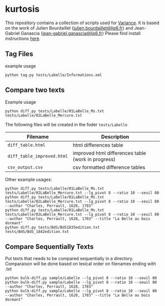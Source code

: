 # kurtosis

This repository contains a collection of scripts used for [Variance](http://variance.ch/). It is based on the work of Julien Bourdaillet (julien.bourdaillet@lip6.fr) and Jean-Gabriel Ganascia (jean-gabriel.ganascia@lip6.fr) Please find install instructions [here](install_instructions.md).

## Tag Files
example usage
```
python tag.py tests/Labelle/Informations.xml 
```

## Compare two texts
Example usage
```
python diff.py tests/Labelle/01LaBelle_Ms.txt tests/Labelle/02LaBelle_Mercure.txt
```
The following files will be created in the foder ```tests/Labelle```

| Filename  | Description |
| ------------- | ------------- |
| ```diff_table.html```  | html differences table  |
| ```diff_table_improved.html``` | improved html differences table (work in progress)  |
| ```csv_output.csv``` | csv formatted difference tables  |


Other example usages:
```
python diff.py tests/Labelle/01LaBelle_Ms.txt tests/Labelle/02LaBelle_Mercure.txt --lg_pivot 8 --ratio 10 --seuil 80 
python diff.py tests/Labelle/01LaBelle_Ms.txt tests/Labelle/02LaBelle_Mercure.txt --lg_pivot 8 --ratio 10 --seuil 80 --author "Charles, Perrault, 1628, 1703"
python diff.py tests/Labelle/01LaBelle_Ms.txt tests/Labelle/02LaBelle_Mercure.txt --lg_pivot 8 --ratio 10 --seuil 80 --author "Charles, Perrault, 1628, 1703" --title "La Belle au bois dormant"
python diff.py tests/BdS/BdS1835edition.txt tests/BdS/BdS_1842edition.txt
```

## Compare Sequentially Texts
Put texts that needs to be compared sequentially in a directory. Comparaison will be done based on lexical order on filenames ending with .txt
```
python bulk-diff.py sample/Labelle --lg_pivot 8 --ratio 10 --seuil 80  
python bulk-diff.py sample/Labelle --lg_pivot 8 --ratio 10 --seuil 80  --author "Charles, Perrault, 1628, 1703"
python bulk-diff.py sample/Labelle --lg_pivot 8 --ratio 10 --seuil 80  --author "Charles, Perrault, 1628, 1703" --title "La Belle au bois dormant"
```


